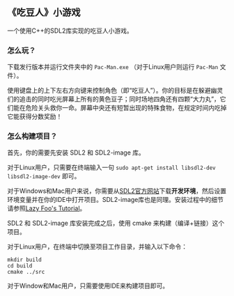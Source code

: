 ## 《吃豆人》小游戏

一个使用C++的SDL2库实现的吃豆人小游戏。



### 怎么玩？

下载发行版本并运行文件夹中的 `Pac-Man.exe` （对于Linux用户则运行 `Pac-Man` 文件）。

使用键盘上的上下左右方向键来控制角色（即“吃豆人”）。你的目标是在躲避幽灵们的追击的同时吃光屏幕上所有的黄色豆子；同时场地四角还有四颗“大力丸”，它们能在危险关头救你一命。屏幕中央还有短暂出现的特殊食物，在规定时间内吃掉它能获得分数奖励！



### 怎么构建项目？

首先，你的需要先安装 SDL2 和 SDL2-image 库。

对于Linux用户，只需要在终端输入一句 `sudo apt-get install libsdl2-dev libsdl2-image-dev` 即可。

对于Windows和Mac用户来说，你需要从[SDL2官方网站](http://www.libsdl.org/download-2.0.php)下载**开发环境**，然后设置环境变量并在你的IDE中打开项目。SDL2-image库也是同理。安装过程中的细节请参照[Lazy Foo's Tutorial](https://lazyfoo.net/tutorials/SDL/01_hello_SDL/index.php)。



SDL2 和 SDL2-image 库安装完成之后，使用 cmake 来构建（编译+链接）这个项目。

对于Linux用户，在终端中切换至项目工作目录，并输入以下命令：

```
mkdir build
cd build
cmake ../src
```

对于Window和Mac用户，只需要使用IDE来构建项目即可。


